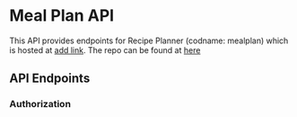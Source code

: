 # Meal Plan API
This API provides endpoints for Recipe Planner (codname: mealplan) which is hosted at [add link]().
The repo can be found at [here](https://github.com/matthewcotton/mealplan)


## API Endpoints

### Authorization
